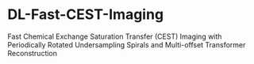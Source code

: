 # DL-Fast-CEST-Imaging
Fast Chemical Exchange Saturation Transfer (CEST) Imaging with Periodically Rotated Undersampling Spirals and Multi-offset Transformer Reconstruction
